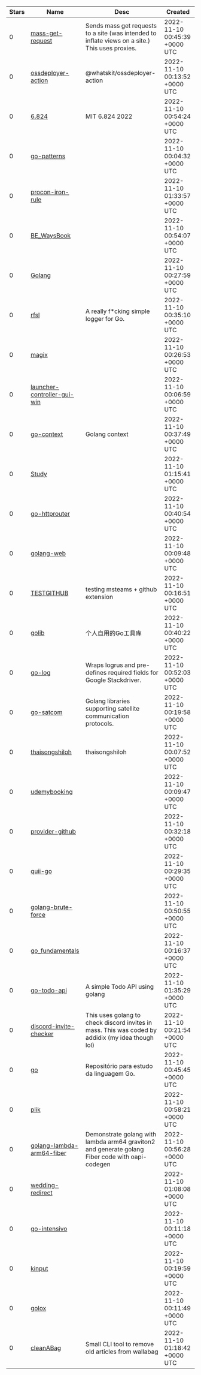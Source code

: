 | Stars | Name | Desc | Created | 
| ----- | ------- | ------------- | ------------- |
| 0 | [mass-get-request](https://github.com/opsec-bot/mass-get-request) | Sends mass get requests to a site (was intended to inflate views on a site.) This uses proxies. | 2022-11-10 00:45:39 +0000 UTC |
| 0 | [ossdeployer-action](https://github.com/whatskit/ossdeployer-action) | @whatskit/ossdeployer-action | 2022-11-10 00:13:52 +0000 UTC |
| 0 | [6.824](https://github.com/yinghaoyu/6.824) | MIT 6.824 2022 | 2022-11-10 00:54:24 +0000 UTC |
| 0 | [go-patterns](https://github.com/didof/go-patterns) |  | 2022-11-10 00:04:32 +0000 UTC |
| 0 | [procon-iron-rule](https://github.com/otakakot/procon-iron-rule) |  | 2022-11-10 01:33:57 +0000 UTC |
| 0 | [BE_WaysBook](https://github.com/nishkarta/BE_WaysBook) |  | 2022-11-10 00:54:07 +0000 UTC |
| 0 | [Golang](https://github.com/JamesSynnDev/Golang) |  | 2022-11-10 00:27:59 +0000 UTC |
| 0 | [rfsl](https://github.com/mnrva-dev/rfsl) | A really f*cking simple logger for Go. | 2022-11-10 00:35:10 +0000 UTC |
| 0 | [magix](https://github.com/SethCurry/magix) |  | 2022-11-10 00:26:53 +0000 UTC |
| 0 | [launcher-controller-gui-win](https://github.com/renawolford6/launcher-controller-gui-win) |  | 2022-11-10 00:06:59 +0000 UTC |
| 0 | [go-context](https://github.com/aarie33/go-context) | Golang context | 2022-11-10 00:37:49 +0000 UTC |
| 0 | [Study](https://github.com/nawihusen/Study) |  | 2022-11-10 01:15:41 +0000 UTC |
| 0 | [go-httprouter](https://github.com/aziemp66/go-httprouter) |  | 2022-11-10 00:40:54 +0000 UTC |
| 0 | [golang-web](https://github.com/setiyonore/golang-web) |  | 2022-11-10 00:09:48 +0000 UTC |
| 0 | [TESTGITHUB](https://github.com/PrinceB3N/TESTGITHUB) | testing msteams + github extension | 2022-11-10 00:16:51 +0000 UTC |
| 0 | [golib](https://github.com/rainyt/golib) | 个人自用的Go工具库 | 2022-11-10 00:40:22 +0000 UTC |
| 0 | [go-log](https://github.com/cvemprala/go-log) | Wraps logrus and pre-defines required fields for Google Stackdriver. | 2022-11-10 00:52:03 +0000 UTC |
| 0 | [go-satcom](https://github.com/antaris-inc/go-satcom) | Golang libraries supporting satellite communication protocols. | 2022-11-10 00:19:58 +0000 UTC |
| 0 | [thaisongshiloh](https://github.com/ThaisongLord/thaisongshiloh) | thaisongshiloh | 2022-11-10 00:07:52 +0000 UTC |
| 0 | [udemybooking](https://github.com/ryotaohashi-codor/udemybooking) |  | 2022-11-10 00:09:47 +0000 UTC |
| 0 | [provider-github](https://github.com/jarededwards/provider-github) |  | 2022-11-10 00:32:18 +0000 UTC |
| 0 | [quii-go](https://github.com/andrewforhire92/quii-go) |  | 2022-11-10 00:29:35 +0000 UTC |
| 0 | [golang-brute-force](https://github.com/brennomeneses/golang-brute-force) |  | 2022-11-10 00:50:55 +0000 UTC |
| 0 | [go_fundamentals](https://github.com/javalion/go_fundamentals) |  | 2022-11-10 00:16:37 +0000 UTC |
| 0 | [go-todo-api](https://github.com/RafisElias/go-todo-api) | A simple Todo API using golang | 2022-11-10 01:35:29 +0000 UTC |
| 0 | [discord-invite-checker](https://github.com/opsec-bot/discord-invite-checker) | This uses golang to check discord invites in mass. This was coded by addidix (my idea though lol) | 2022-11-10 00:21:54 +0000 UTC |
| 0 | [go](https://github.com/pgomes22/go) | Repositório para estudo da linguagem Go.  | 2022-11-10 00:45:45 +0000 UTC |
| 0 | [plik](https://github.com/jaksfontess/plik) |  | 2022-11-10 00:58:21 +0000 UTC |
| 0 | [golang-lambda-arm64-fiber](https://github.com/0angelic0/golang-lambda-arm64-fiber) | Demonstrate golang with lambda arm64 graviton2 and generate golang Fiber code with oapi-codegen | 2022-11-10 00:56:28 +0000 UTC |
| 0 | [wedding-redirect](https://github.com/jameshochadel/wedding-redirect) |  | 2022-11-10 01:08:08 +0000 UTC |
| 0 | [go-intensivo](https://github.com/hugovallada/go-intensivo) |  | 2022-11-10 00:11:18 +0000 UTC |
| 0 | [kinput](https://github.com/kamalshkeir/kinput) |  | 2022-11-10 00:19:59 +0000 UTC |
| 0 | [golox](https://github.com/cgrunewald/golox) |  | 2022-11-10 00:11:49 +0000 UTC |
| 0 | [cleanABag](https://github.com/bacardi55/cleanABag) |  Small CLI tool to remove old articles from wallabag | 2022-11-10 01:18:42 +0000 UTC |


